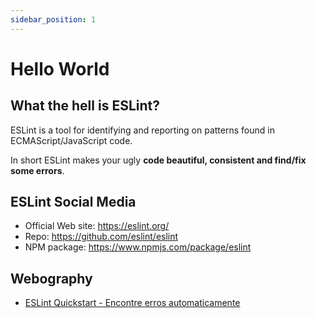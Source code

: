 ```yaml
---
sidebar_position: 1
---
```


# Hello World

## What the hell is ESLint?

ESLint is a tool for identifying and reporting on patterns found in ECMAScript/JavaScript code.

In short ESLint makes your ugly **code beautiful, consistent and find/fix some errors**.

## ESLint Social Media
- Official Web site: https://eslint.org/
- Repo: https://github.com/eslint/eslint
- NPM package: https://www.npmjs.com/package/eslint

## Webography
- [ESLint Quickstart - Encontre erros automaticamente](https://www.youtube.com/watch?v=qhuFviJn-es)
